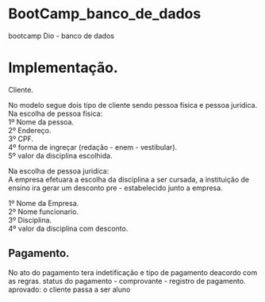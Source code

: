# BootCamp_banco_de_dados
bootcamp Dio - banco de dados


# Implementação.

 Cliente.<br>

No modelo segue dois tipo de cliente sendo pessoa fisica e pessoa juridica.<br>
Na escolha de pessoa fisica:<br>
1º Nome da pessoa.<br>
2º Endereço.<br>
3º CPF.<br>
4º forma de ingreçar (redação - enem - vestibular).<br>
5º valor da disciplina escolhida.


Na escolha de pessoa juridica:<br>
A empresa efetuara a escolha da disciplina a ser cursada, a instituição de ensino ira gerar um desconto pre - estabelecido junto a empresa. <br>

1º Nome da Empresa.<br>
2º Nome funcionario.<br>
3º Disciplina.<br>
4º valor da disciplina com desconto.<br>

## Pagamento.<br>
No ato do pagamento tera indetificação e tipo de pagamento deacordo com as regras.
status do pagamento - comprovante - registro de pagamento.
aprovado: o cliente passa a ser aluno
